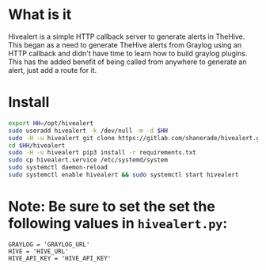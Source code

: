# What is it
Hivealert is a simple HTTP callback server to generate alerts in TheHive. This began as a need to generate TheHive alerts from Graylog using an HTTP callback and didn't have time to learn how to build graylog plugins. This has the added benefit of being called from anywhere to generate an alert, just add a route for it.

# Install
```bash
export HH=/opt/hivealert
sudo useradd hivealert -k /dev/null -m -d $HH
sudo -H -u hivealert git clone https://gitlab.com/shanerade/hivealert.git $HH/hivealert
cd $HH/hivealert
sudo -H -u hivealert pip3 install -r requirements.txt
sudo cp hivealert.service /etc/systemd/system
sudo systemctl daemon-reload
sudo systemctl enable hivealert && sudo systemctl start hivealert
```
# Note: Be sure to set the set the following values in `hivealert.py`:  
```
GRAYLOG = 'GRAYLOG_URL'
HIVE = 'HIVE_URL'
HIVE_API_KEY = 'HIVE_API_KEY'
```
